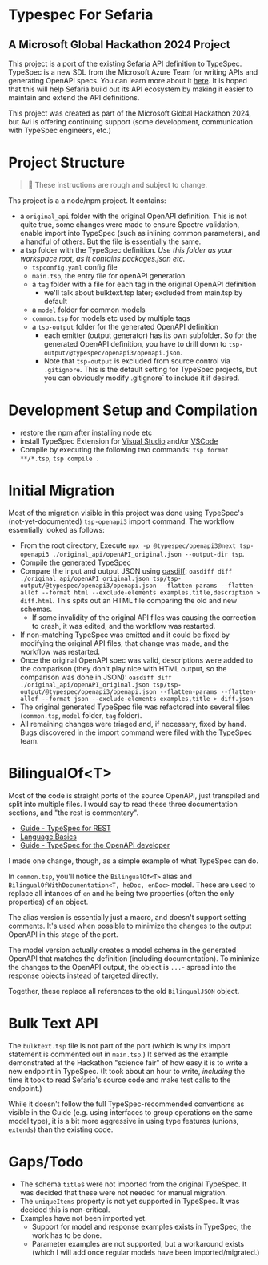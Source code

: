 # Typespec For Sefaria
## A Microsoft Global Hackathon 2024 Project

This project is a port of the existing Sefaria API definition to TypeSpec. TypeSpec is a new SDL from the Microsoft Azure Team for writing APIs and generating OpenAPI specs. You can learn more about it [here](https://typespec.io/). It is hoped that this will help Sefaria build out its API ecosystem by making it easier to maintain and extend the API definitions.

This project was created as part of the Microsoft Global Hackathon 2024, but Avi is offering continuing support (some development, communication with TypeSpec engineers, etc.)

# Project Structure

> 🚧 These instructions are rough and subject to change.

Ths project is a a node/npm project. It contains:
- a `original_api` folder with the original OpenAPI definition. This is not quite true, some changes were made to ensure Spectre validation, enable import into TypeSpec (such as inlining common parameters), and a handful of others. But the file is essentially the same.
- a tsp folder with the TypeSpec definition. _Use this folder as your workspace root, as it contains packages.json etc._
    - `tspconfig.yaml` config file
    - `main.tsp`, the entry file for openAPI generation
	- a `tag` folder with a file for each tag in the original OpenAPI definition
      - we'll talk about bulktext.tsp later; excluded from main.tsp by default
    - a `model` folder for common models
    - `common.tsp` for models etc used by multiple tags
    - a `tsp-output` folder for the generated OpenAPI definition
      - each emitter (output generator) has its own subfolder. So for the generated OpenAPI definition, you have to drill down to `tsp-output/@typespec/openapi3/openapi.json`.
      - Note that `tsp-output` is excluded from source control via `.gitignore`. This is the default setting for TypeSpec projects, but you can obviously modify .gitignore` to include it if desired.

# Development Setup and Compilation

- restore the npm after installing node etc
- install TypeSpec Extension for [Visual Studio](https://marketplace.visualstudio.com/items?itemName=typespec.typespecvs) and/or [VSCode](https://marketplace.visualstudio.com/items?itemName=typespec.typespec-vscode)
- Compile by executing the following two commands: `tsp format **/*.tsp`, `tsp compile .`

# Initial Migration
Most of the migration visible in this project was done using TypeSpec's (not-yet-documented) `tsp-openapi3` import command. The workflow essentially looked as follows:
- From the root directory, Execute `npx -p @typespec/openapi3@next tsp-openapi3 ./original_api/openAPI_original.json --output-dir tsp`.
- Compile the generated TypeSpec
- Compare the input and output JSON using [oasdiff](https://www.oasdiff.com/): `oasdiff diff ./original_api/openAPI_original.json tsp/tsp-output/@typespec/openapi3/openapi.json --flatten-params --flatten-allof --format html --exclude-elements examples,title,description > diff.html`. This spits out an HTML file comparing the old and new schemas.
  - If some invalidity of the original API files was causing the correction to crash, it was edited, and the workflow was restarted.
- If non-matching TypeSpec was emitted and it could be fixed by modifying the original API files, that change was made, and the workflow was restarted.
- Once the original OpenAPI spec was valid, descriptions were added to the comparison (they don't play nice with HTML output, so the comparison was done in JSON): `oasdiff diff ./original_api/openAPI_original.json tsp/tsp-output/@typespec/openapi3/openapi.json --flatten-params --flatten-allof --format json --exclude-elements examples,title > diff.json`
- The original generated TypeSpec file was refactored into several files (`common.tsp`, `model` folder, `tag` folder).
- All remaining changes were triaged and, if necessary, fixed by hand. Bugs discovered in the import command were filed with the TypeSpec team.

# BilingualOf\<T\>
Most of the code is straight ports of the source OpenAPI, just transpiled and split into multiple files. I would say to read these three documentation sections, and "the rest is commentary".

- [Guide - TypeSpec for REST](https://typespec.io/docs/next/getting-started/getting-started-rest/01-setup-basic-syntax)
- [Language Basics](https://typespec.io/docs/next/language-basics/overview)
- [Guide - TypeSpec for the OpenAPI developer](https://typespec.io/docs/next/getting-started/typespec-for-openapi-dev)


I made one change, though, as a simple example of what TypeSpec can do.

In `common.tsp`, you'll notice the `BilingualOf<T>` alias and `BilingualOfWithDocumentation<T, heDoc, enDoc>` model. These are used to replace all intances of `en` and `he` being two properties (often the only properties) of an object.

The alias version is essentially just a macro, and doesn't support setting comments. It's used when possible to minimize the changes to the output OpenAPI in this stage of the port.

The model version actually creates a model schema in the generated OpenAPI that matches the definition (including documentation). To minimize the changes to the OpenAPI output, the object is `...`- spread into the response objects instead of targeted directly.

Together, these replace all references to the old `BilingualJSON` object.

# Bulk Text API
The `bulktext.tsp` file is not part of the port (which is why its import statement is commented out in `main.tsp`.) It served as the example demonstrated at the Hackathon "science fair" of how easy it is to write a new endpoint in TypeSpec. (It took about an hour to write, _including_ the time it took to read Sefaria's source code and make test calls to the endpoint.)

While it doesn't follow the full TypeSpec-recommended conventions as visible in the Guide (e.g. using interfaces to group operations on the same model type), it is a bit more aggressive in using type features (unions, `extends`) than the existing code.

# Gaps/Todo
- The schema `title`s were not imported from the original TypeSpec. It was decided that these were not needed for manual migration.
- The `uniqueItems` property is not yet supported in TypeSpec. It was decided this is non-critical.
- Examples have not been imported yet.
  - Support for model and response examples exists in TypeSpec; the work has to be done.
  - Parameter examples are not supported, but a workaround exists (which I will add once regular models have been imported/migrated.)
